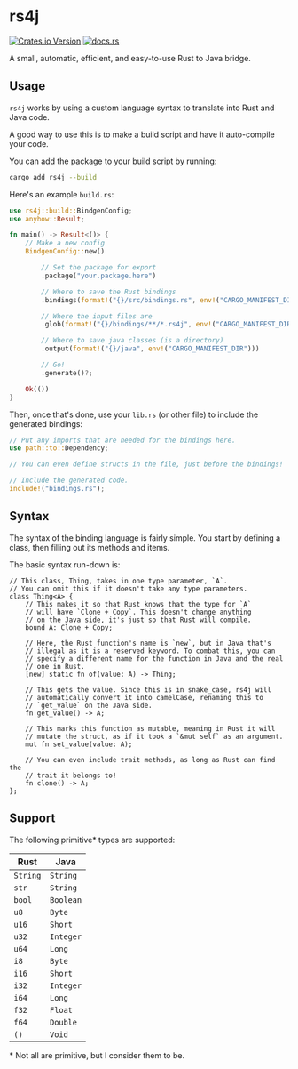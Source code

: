 # rs4j

[![Crates.io Version](https://img.shields.io/crates/v/rs4j?style=for-the-badge)](https://crates.io/crates/rs4j)
[![docs.rs](https://img.shields.io/docsrs/rs4j?style=for-the-badge)](https://docs.rs/rs4j)

A small, automatic, efficient, and easy-to-use Rust to Java bridge.

## Usage

`rs4j` works by using a custom language syntax to translate
into Rust and Java code.

A good way to use this is to make a build script and have it
auto-compile your code.

You can add the package to your build script by running:

```sh
cargo add rs4j --build
```

Here's an example `build.rs`:

```rust
use rs4j::build::BindgenConfig;
use anyhow::Result;

fn main() -> Result<()> {
    // Make a new config
    BindgenConfig::new()

        // Set the package for export
        .package("your.package.here")

        // Where to save the Rust bindings
        .bindings(format!("{}/src/bindings.rs", env!("CARGO_MANIFEST_DIR")))

        // Where the input files are
        .glob(format!("{}/bindings/**/*.rs4j", env!("CARGO_MANIFEST_DIR")))?

        // Where to save java classes (is a directory)
        .output(format!("{}/java", env!("CARGO_MANIFEST_DIR")))

        // Go!
        .generate()?;

    Ok(())
}
```

Then, once that's done, use your `lib.rs` (or other file) to include
the generated bindings:

```rust
// Put any imports that are needed for the bindings here.
use path::to::Dependency;

// You can even define structs in the file, just before the bindings!

// Include the generated code.
include!("bindings.rs");
```

## Syntax

The syntax of the binding language is fairly simple. You start
by defining a class, then filling out its methods and items.

The basic syntax run-down is:

```rs4j
// This class, Thing, takes in one type parameter, `A`.
// You can omit this if it doesn't take any type parameters.
class Thing<A> {
    // This makes it so that Rust knows that the type for `A`
    // will have `Clone + Copy`. This doesn't change anything
    // on the Java side, it's just so that Rust will compile.
    bound A: Clone + Copy;

    // Here, the Rust function's name is `new`, but in Java that's
    // illegal as it is a reserved keyword. To combat this, you can
    // specify a different name for the function in Java and the real
    // one in Rust.
    [new] static fn of(value: A) -> Thing;

    // This gets the value. Since this is in snake_case, rs4j will
    // automatically convert it into camelCase, renaming this to
    // `get_value` on the Java side.
    fn get_value() -> A;

    // This marks this function as mutable, meaning in Rust it will
    // mutate the struct, as if it took a `&mut self` as an argument.
    mut fn set_value(value: A);

    // You can even include trait methods, as long as Rust can find the
    // trait it belongs to!
    fn clone() -> A;
};
```

## Support

The following primitive* types are supported:

| Rust     | Java      |
| -------- | --------- |
| `String` | `String`  |
| `str`    | `String`  |
| `bool`   | `Boolean` |
| `u8`     | `Byte`    |
| `u16`    | `Short`   |
| `u32`    | `Integer` |
| `u64`    | `Long`    |
| `i8`     | `Byte`    |
| `i16`    | `Short`   |
| `i32`    | `Integer` |
| `i64`    | `Long`    |
| `f32`    | `Float`   |
| `f64`    | `Double`  |
| `()`     | `Void`    |

\* Not all are primitive, but I consider them to be.
